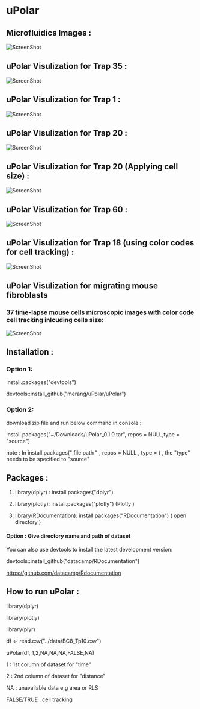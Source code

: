 # uPolar



## Microfluidics Images :  
 
![ScreenShot](https://github.com/merang/uPolar/blob/master/microfluidics.png)


##  uPolar Visulization for Trap 35  :  

![ScreenShot](https://github.com/merang/uPolar/blob/master/BC8_Tp35.png)


##  uPolar Visulization for Trap 1  :  


![ScreenShot](https://github.com/merang/uPolar/blob/master/BC8_Tp1.png)

##  uPolar Visulization for Trap 20  :  


![ScreenShot](https://github.com/merang/uPolar/blob/master/BC8_Tp20.png)


##  uPolar Visulization for Trap 20  (Applying cell size)  :  

![ScreenShot](https://github.com/merang/uPolar/blob/master/BC8_Tp20_area.png)

##  uPolar Visulization for Trap 60  :  

![ScreenShot](https://github.com/merang/uPolar/blob/master/BC8_Tp60.png)

##  uPolar Visulization for Trap 18  (using color codes for cell tracking)  :  

![ScreenShot](https://github.com/merang/uPolar/blob/master/BC8_Tp18.png)


##  uPolar Visulization for migrating mouse fibroblasts  

### 37 time-lapse mouse cells microscopic images with color code cell tracking inlcuding cells size:  

![ScreenShot](https://github.com/merang/uPolar/blob/master/im37_mouse.png)




## Installation : 

### Option 1:  
install.packages("devtools")

devtools::install_github("merang/uPolar/uPolar")

### Option 2:
download zip file and run below command in console : 

install.packages("~/Downloads/uPolar_0.1.0.tar", repos = NULL,type = "source")

note : In install.packages("  file path " , repos = NULL , type =       ) , the "type" needs to be specified to "source"  


## Packages : 

1) library(dplyr) :    install.packages("dplyr")

2) library(plotly):    install.packages("plotly")   (Plotly )

3) library(RDocumentation): install.packages("RDocumentation")  ( open directory )

 #### Option :  Give directory name and path of dataset  

You can also use devtools to install the latest development version:

devtools::install_github("datacamp/RDocumentation")

https://github.com/datacamp/Rdocumentation


## How to run uPolar : 

library(dplyr)

library(plotly)

library(plyr)


df <- read.csv("../data/BC8_Tp10.csv")
  
uPolar(df, 1,2,NA,NA,NA,FALSE,NA) 



1 :  1st column of dataset for "time" 

2 :  2nd column of dataset for "distance"  

NA :  unavailable data e,g area or RLS

FALSE/TRUE : cell tracking

